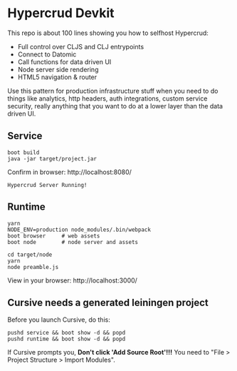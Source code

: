 # Hypercrud Devkit

This repo is about 100 lines showing you how to selfhost Hypercrud:

* Full control over CLJS and CLJ entrypoints
* Connect to Datomic
* Call functions for data driven UI
* Node server side rendering
* HTML5 navigation & router

Use this pattern for production infrastructure stuff when you need to do things like analytics, http headers, auth integrations, custom service security, really anything that you want to do at a lower layer than the data driven UI.

## Service

    boot build
    java -jar target/project.jar

Confirm in browser: http://localhost:8080/

    Hypercrud Server Running!

## Runtime

    yarn
    NODE_ENV=production node_modules/.bin/webpack
    boot browser     # web assets
    boot node        # node server and assets

    cd target/node
    yarn
    node preamble.js

View in your browser: http://localhost:3000/

## Cursive needs a generated leiningen project

Before you launch Cursive, do this:

    pushd service && boot show -d && popd
    pushd runtime && boot show -d && popd

If Cursive prompts you, **Don't click 'Add Source Root'!!!** You need to "File > Project Structure > Import Modules".
